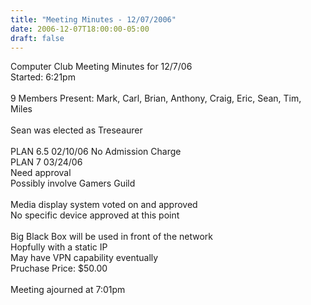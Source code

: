 ```yaml
---
title: "Meeting Minutes - 12/07/2006"
date: 2006-12-07T18:00:00-05:00
draft: false
---
```


Computer Club Meeting Minutes for 12/7/06<br />
Started: 6:21pm<br />
<br />
9 Members Present: Mark, Carl, Brian, Anthony, Craig, Eric, Sean, Tim, Miles<br />
<br />
Sean was elected as Treseaurer<br />
<br />
PLAN 6.5 02/10/06 No Admission Charge<br />
PLAN 7   03/24/06<br />
Need approval<br />
Possibly involve Gamers Guild<br />
<br />
Media display system voted on and approved<br />
No specific device approved at this point<br />
<br />
Big Black Box will be used in front of the network<br />
Hopfully with a static IP<br />
May have VPN capability eventually<br />
Pruchase Price: $50.00<br />
<br />
Meeting ajourned at 7:01pm